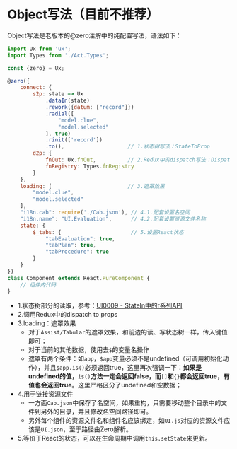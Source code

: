 # Object写法（目前不推荐）

Object写法是老版本的@zero注解中的纯配置写法，语法如下：

```js
import Ux from 'ux';
import Types from './Act.Types';

const {zero} = Ux;

@zero({
    connect: {
        s2p: state => Ux
            .dataIn(state)
            .rework({datum: ["record"]})
            .radial([
                "model.clue",
                "model.selected"
            ], true)
            .rinit(['record'])
            .to(),                    // 1.状态树写法：StateToProp
        d2p: {
            fnOut: Ux.fnOut,          // 2.Redux中的dispatch写法：DispatchToProp
            fnRegistry: Types.fnRegistry
        }
    },
    loading: [                        // 3.遮罩效果
        "model.clue",
        "model.selected"
    ],
    "i18n.cab": require('./Cab.json'), // 4.1.配套设置名空间
    "i18n.name": "UI.Evaluation",      // 4.2.配套设置资源文件名称
    state: {
        $_tabs: {                      // 5.设置React状态
            "tabEvaluation": true,
            "tabPlan": true,
            "tabProcedure": true
        }
    }
})
class Component extends React.PureComponent {
    // 组件内代码
}
```

* 1.状态树部分的读取，参考：[UI0009 - StateIn中的r系列API](/document/previous/backup/2-kai-fa-wen-dangen-dang/ui0009-stateinzhong-de-r-xi-lie-api.md)
* 2.调用Redux中的dispatch to props
* 3.loading：遮罩效果
  * 对于`Assist/Tabular`的遮罩效果，和前边的读、写状态树一样，传入键值即可；
  * 对于当前的其他数据，使用去`$`的变量名操作
  * 遮罩有两个条件：如`app`，`$app`变量必须不是undefined（可调用初始化动作），并且`$app.is()`必须返回true，这里再次强调一下：**如果是undefined的值，**`is()`**方法一定会返回false，而**`[]`**和**`{}`**都会返回true，有值也会返回true**。这里严格区分了undefined和空数据；
* 4.用于链接资源文件
  * 一方面`Cab.json`中保存了名空间，如果重构，只需要移动整个目录中的文件到另外的目录，并且修改名空间路径即可。
  * 另外每个组件的资源文件名和组件名应该绑定，如`UI.js`对应的资源文件应该是`UI.json`，至于路径由Zero解析。
* 5.等价于React的状态，可以在生命周期中调用`this.setState`来更新。



